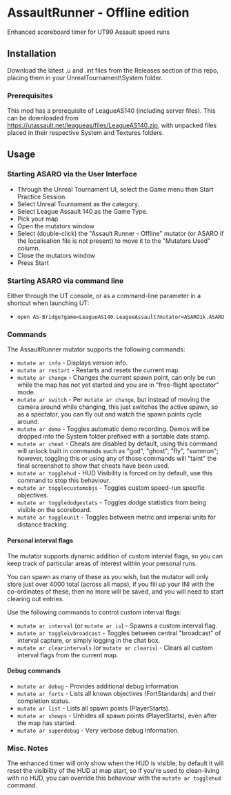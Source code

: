# AssaultRunner - Offline edition
Enhanced scoreboard timer for UT99 Assault speed runs

## Installation

Download the latest .u and .int files from the Releases section of this repo, placing them in your UnrealTournament\System folder.

### Prerequisites

This mod has a prerequisite of LeagueAS140 (including server files). This can be downloaded from https://utassault.net/leagueas/files/LeagueAS140.zip, with unpacked files placed in their respective System and Textures folders.

## Usage

### Starting ASARO via the User Interface

- Through the Unreal Tournament UI, select the Game menu then Start Practice Session.
- Select Unreal Tournament as the category.
- Select League Assault 140 as the Game Type.
- Pick your map
- Open the mutators window
- Select (double-click) the "Assault Runner - Offline" mutator (or ASARO if the localisation file is not present) to move it to the "Mutators Used" column.
- Close the mutators window
- Press Start

### Starting ASARO via command line

Either through the UT console, or as a command-line parameter in a shortcut when launching UT:
- `open AS-Bridge?game=LeagueAS140.LeagueAssault?mutator=ASARO1k.ASARO`

### Commands

The AssaultRunner mutator supports the following commands:

 - `mutate ar info` - Displays version info.
 - `mutate ar restart` - Restarts and resets the current map.
 - `mutate ar change` - Changes the current spawn point, can only be run while the map has not yet started and you are in "free-flight spectator" mode.
 - `mutate ar switch` - Per `mutate ar change`, but instead of moving the camera around while changing, this just switches the active spawn, so as a spectator, you can fly out and watch the spawn points cycle around.
 - `mutate ar demo` - Toggles automatic demo recording. Demos will be dropped into the System folder prefixed with a sortable date stamp.
 - `mutate ar cheat` - Cheats are disabled by default, using this command will unlock built in commands such as "god", "ghost", "fly", "summon"; however, toggling this or using any of those commands will "taint" the final screenshot to show that cheats have been used.
 - `mutate ar togglehud` - HUD Visibility is forced on by default, use this command to stop this behaviour.
 - `mutate ar togglecustomobjs` - Toggles custom speed-run specific objectives.
 - `mutate ar toggledodgestats` - Toggles dodge statistics from being visible on the scoreboard.
 - `mutate ar toggleunit` - Toggles between metric and imperial units for distance tracking.

#### Personal interval flags

The mutator supports dynamic addition of custom interval flags, so you can keep track of particular areas of interest within your personal runs.

You can spawn as many of these as you wish, but the mutator will only store just over 4000 total (across all maps), if you fill up your INI with the co-ordinates of these, then no more will be saved, and you will need to start clearing out entries.

Use the following commands to control custom interval flags:
 - `mutate ar interval` (or `mutate ar iv`) - Spawns a custom interval flag.
 - `mutate ar toggleivbroadcast` - Toggles between central "broadcast" of interval capture, or simply logging in the chat box.
 - `mutate ar clearintervals` (or `mutate ar cleariv`) - Clears all custom interval flags from the current map.

#### Debug commands
 - `mutate ar debug` - Provides additional debug information.
 - `mutate ar forts` - Lists all known objectives (FortStandards) and their completion status.
 - `mutate ar list` - Lists all spawn points (PlayerStarts).
 - `mutate ar showps` - Unhides all spawn points (PlayerStarts), even after the map has started.
 - `mutate ar superdebug` - Very verbose debug information.
 
 
### Misc. Notes

The enhanced timer will only show when the HUD is visible; by default it will reset the visibility of the HUD at map start, so if you're used to clean-living with no HUD, you can override this behaviour with the `mutate ar togglehud` command.
